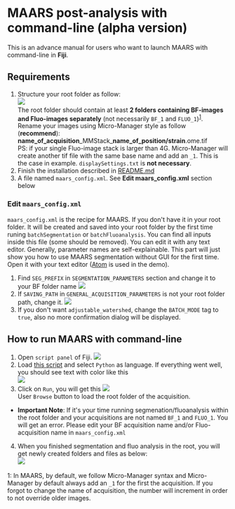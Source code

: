 # MAARS post-analysis with command-line (alpha version)  
This is an advance manual for users who want to launch MAARS with command-line in **Fiji**.

## Requirements
1. Structure your root folder as follow:  
![][root_folder]  
The root folder should contain at least **2 folders containing BF-images and Fluo-images separately**
 (not necessarily `BF_1` and `FLUO_1`)<sup>[1](#myfootnote1)</sup>.  
 Rename your images using Micro-Manager style as follow (**recommend**):
**name_of_acquisition**\_MMStack\_**name_of_position/strain**.ome.tif  
PS: if your single Fluo-image stack is larger than 4G. Micro-Manager will create 
another tif file with the same base name and add an `_1`. This is the case in example.
`displaySettings.txt` is **not necessary**.
2. Finish the installation described in [README.md][head]
3. A file named `maars_config.xml`. See **Edit maars_config.xml** section below

### Edit `maars_config.xml`
`maars_config.xml` is the recipe for MAARS. If you don't have it in your root folder.
It will be created and saved into your root folder by the first time runing `batchSegmentation` or 
`batchFluoanalysis`. You can find all inputs inside this 
file (some should be removed). You can edit it with any text editor.
Generally, parameter names are self-explainable. This part will just show you how to
use MAARS segmentation without GUI for the first time.  
Open it with your text editor ([Atom][atom] is used in the demo).
1. Find `SEG_PREFIX` in `SEGMENTATION_PARAMETERS` section and change it to 
your BF folder name
![][segment_param]
2. If `SAVING_PATH` in `GENERAL_ACQUISITION_PARAMETERS` is not your root folder path, change it.
![][general_param]
3. If you don't want `adjustable_watershed`, change the `BATCH_MODE` tag to `true`, 
also no more confirmation dialog will be displayed.

## How to run MAARS with command-line
1. Open `script panel` of Fiji. 
![][script-panel]  
2. Load [this script][batchMAARS] and select `Python` as language.
If everything went well, you should see text with color like this  
![][python_interpreter]  
3. Click on `Run`, you will get this
![][post_interface]  
User `Browse` button to load the root folder of the acquisition. 
  - **Important Note**: If it's your time running segmenation/fluoanalysis within the root folder and 
  your acquisitions are not named `BF_1` and `FLUO_1`. You will get an error. Please
  edit your BF acquisition name and/or Fluo-acquisition name in `maars_config.xml`
4. When you finished segmentation and fluo analysis in the root, you will get newly 
created folders and files as below:  
![][final_res]

[batchMAARS]: https://github.com/bnoi/MAARS/blob/master/batchMAAR.py
[script-panel]: images/script-panel.png
[python_interpreter]: images/python_interpreter.png
[post_interface]: images/post_interface.png
[final_res]: images/final_res.png
[head]: https://github.com/bnoi/MAARS
[atom]: https://atom.io/
[root_folder]: images/root_folder.png
[segment_param]: images/segment_param.png
[general_param]: images/general_param.png
<a name="myfootnote1">1</a>: In MAARS, by default, we follow Micro-Manager syntax and Micro-Manager
by default always add an `_1` for the first the acquisition. If you forgot to change the name
of acquisition, the number will increment in order to not override older images.



